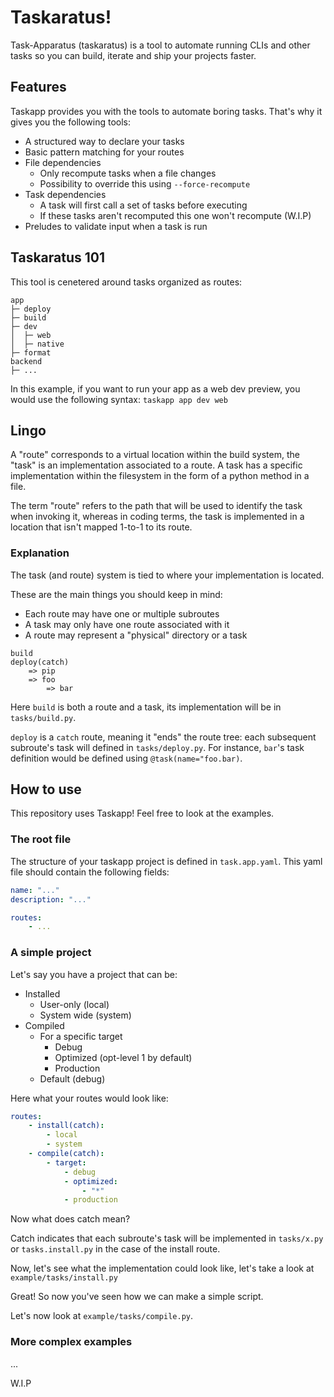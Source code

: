 # Taskaratus!
Task-Apparatus (taskaratus) is a tool to automate running CLIs and other tasks
so you can build, iterate and ship your projects faster.

## Features
Taskapp provides you with the tools to automate boring tasks.
That's why it gives you the following tools:
- A structured way to declare your tasks
- Basic pattern matching for your routes
- File dependencies
    - Only recompute tasks when a file changes
    - Possibility to override this using `--force-recompute`
- Task dependencies
    - A task will first call a set of tasks before executing
    - If these tasks aren't recomputed this one won't recompute (W.I.P)
- Preludes to validate input when a task is run

## Taskaratus 101
This tool is cenetered around tasks organized as routes:

```
app
├─ deploy
├─ build
├─ dev
│  ├─ web
│  ├─ native
├─ format
backend
├─ ...
```

In this example, if you want to run your app as a web dev preview,
you would use the following syntax: `taskapp app dev web`

## Lingo
A "route" corresponds to a virtual location within the build system,
the "task" is an implementation associated to a route. A task has a specific implementation within the filesystem in the form of a python method in a file.

The term "route" refers to the path that will be used to identify the
task when invoking it, whereas in coding terms, the task is implemented
in a location that isn't mapped 1-to-1 to its route.

### Explanation
The task (and route) system is tied to where your implementation is
located.

These are the main things you should keep in mind:
- Each route may have one or multiple subroutes
- A task may only have one route associated with it
- A route may represent a "physical" directory or a task

```
build
deploy(catch)
    => pip
    => foo
        => bar
```

Here `build` is both a route and a task, its implementation
will be in `tasks/build.py`.

`deploy` is a `catch` route, meaning it "ends" the route tree:
each subsequent subroute's task will defined in `tasks/deploy.py`.
For instance, `bar`'s task definition would be defined using `@task(name="foo.bar)`.

## How to use
This repository uses Taskapp! Feel free to look at the examples.

### The root file

The structure of your taskapp project is defined in `task.app.yaml`.
This yaml file should contain the following fields:
```yaml
name: "..."
description: "..."

routes:
    - ...
```

### A simple project
Let's say you have a project that can be:
- Installed
    - User-only (local)
    - System wide (system)
- Compiled
    - For a specific target
        - Debug
        - Optimized (opt-level 1 by default)
        - Production
    - Default (debug)

Here what your routes would look like:
```yaml
routes:
    - install(catch):
        - local
        - system
    - compile(catch):
        - target:
            - debug
            - optimized:
                - "*"
            - production
```

Now what does catch mean?

Catch indicates that each subroute's task will be implemented in `tasks/x.py` or `tasks.install.py` in
the case of the install route.

Now, let's see what the implementation could look like, let's take a look at
`example/tasks/install.py`

Great! So now you've seen how we can make a simple script.

Let's now look at `example/tasks/compile.py`.

### More complex examples
...

W.I.P